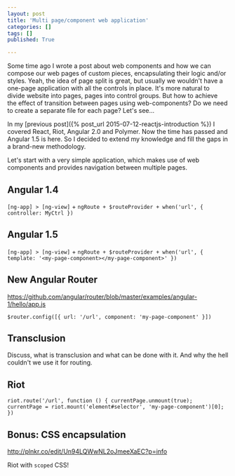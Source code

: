 ```yaml
---
layout: post
title: 'Multi page/component web application'
categories: []
tags: []
published: True

---
```


Some time ago I wrote a post about web components and how we can compose our web pages of custom
pieces, encapsulating their logic and/or styles. Yeah, the idea of page split is great, but
usually we wouldn't have a one-page application with all the controls in place. It's more natural
to divide website into pages, pages into control groups. But how to achieve the effect of transition
between pages using web-components? Do we need to create a separate file for each page? Let's see...

<!--more-->

In my [previous post]({% post_url 2015-07-12-reactjs-introduction %}) I covered React, Riot,
Angular 2.0 and Polymer. Now the time has passed and Angular 1.5 is here. So I decided to
extend my knowledge and fill the gaps in a brand-new methodology.

Let's start with a very simple application, which makes use of web components and provides navigation
between multiple pages.

## Angular 1.4

`[ng-app] > [ng-view]` + `ngRoute + $routeProvider + when('url', { controller: MyCtrl })`

## Angular 1.5

`[ng-app] > [ng-view]` + `ngRoute + $routeProvider + when('url', { template: '<my-page-component></my-page-component>' })`

## New Angular Router

https://github.com/angular/router/blob/master/examples/angular-1/hello/app.js

`$router.config([{ url: '/url', component: 'my-page-component' }])`

## Transclusion

Discuss, what is transclusion and what can be done with it. And why the hell couldn't we use it for routing.

## Riot

`riot.route('/url', function () { currentPage.unmount(true); currentPage = riot.mount('element#selector', 'my-page-component')[0]; })`

## Bonus: CSS encapsulation

http://plnkr.co/edit/Un94LQWwNL2oJmeeXaEC?p=info

Riot with `scoped` CSS!

<!--To proceed, we need some example or input data. Let's assume for a moment we want to create a webshop.
We'll need one page, listing products; one page, displaying product details and one page for checkout.
I even got images of those pages, from [my post about E2E testing]({% post_url 2015-11-26-end-to-end-testing-with-webdriverio %}).

First things first: we need to think, how can we construct each page? What would be the components?
What hierarchy will
-->